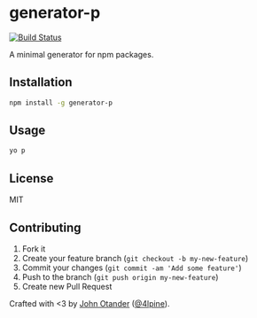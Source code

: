 # generator-p

[![Build Status](https://secure.travis-ci.org/johnotander/generator-p.png?branch=master)](https://travis-ci.org/johnotander/generator-p)

A minimal generator for npm packages.

## Installation

```bash
npm install -g generator-p
```

## Usage

```bash
yo p
```

## License

MIT

## Contributing

1. Fork it
2. Create your feature branch (`git checkout -b my-new-feature`)
3. Commit your changes (`git commit -am 'Add some feature'`)
4. Push to the branch (`git push origin my-new-feature`)
5. Create new Pull Request

Crafted with <3 by [John Otander](http://johnotander.com) ([@4lpine](https://twitter.com/4lpine)).
